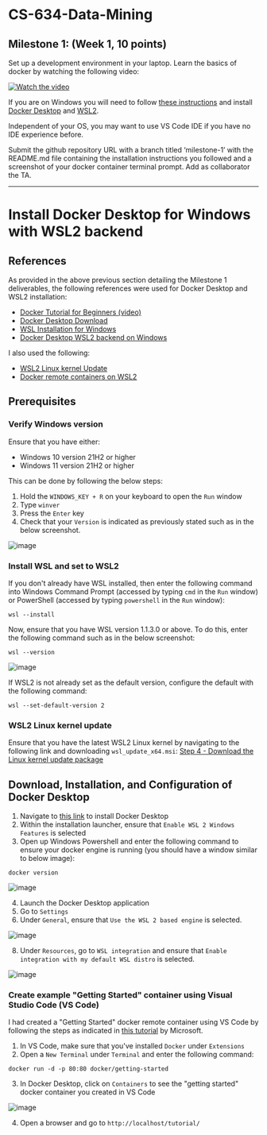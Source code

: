 # CS-634-Data-Mining
## Milestone 1: (Week 1, 10 points)

Set up a development environment in your laptop. Learn the basics of docker by watching the following video:

[![Watch the video](https://img.youtube.com/vi/pTFZFxd4hOI/0.jpg)](https://youtu.be/pTFZFxd4hOI)

If you are on Windows you will need to follow [these instructions](https://docs.docker.com/desktop/windows/wsl/) and install [Docker Desktop](https://www.docker.com/products/docker-desktop/) and [WSL2](https://learn.microsoft.com/en-us/windows/wsl/install).

Independent of your OS, you may want to use VS Code IDE if you have no IDE experience before.

Submit the github repository URL with a branch titled ‘milestone-1’ with the README.md file containing the installation instructions you followed and a screenshot of your docker container terminal prompt. Add as collaborator the TA.

---

# Install Docker Desktop for Windows with WSL2 backend

## References

As provided in the above previous section detailing the Milestone 1 deliverables, the following references were used for Docker Desktop and WSL2 installation:

- [Docker Tutorial for Beginners (video)](https://youtu.be/pTFZFxd4hOI)
- [Docker Desktop Download](https://www.docker.com/products/docker-desktop/)
- [WSL Installation for Windows](https://learn.microsoft.com/en-us/windows/wsl/install)
- [Docker Desktop WSL2 backend on Windows](https://docs.docker.com/desktop/windows/wsl/)

I also used the following:

- [WSL2 Linux kernel Update](https://learn.microsoft.com/en-us/windows/wsl/install-manual#step-4---download-the-linux-kernel-update-package)
- [Docker remote containers on WSL2](https://learn.microsoft.com/en-us/windows/wsl/tutorials/wsl-containers)

## Prerequisites
### Verify Windows version

Ensure that you have either:
- Windows 10 version 21H2 or higher
- Windows 11 version 21H2 or higher

This can be done by following the below steps:
1. Hold the `WINDOWS_KEY + R` on your keyboard to open the `Run` window
2. Type `winver`
3. Press the `Enter` key
4. Check that your `Version` is indicated as previously stated such as in the below screenshot.

![image](https://github.com/GHcpv24/CS-634-Data-Mining/assets/106451112/4d403101-c546-4be6-b26f-ac0953f11436)

### Install WSL and set to WSL2

If you don't already have WSL installed, then enter the following command into Windows Command Prompt (accessed by typing `cmd` in the `Run` window) or PowerShell (accessed by typing `powershell` in the `Run` window):

```
wsl --install
```

Now, ensure that you have WSL version 1.1.3.0 or above. To do this, enter the following command such as in the below screenshot:

```
wsl --version
```

![image](https://github.com/GHcpv24/CS-634-Data-Mining/assets/106451112/1c0c4524-0006-4df2-8daf-36ea33875b49)

If WSL2 is not already set as the default version, configure the default with the following command:

```
wsl --set-default-version 2
```

### WSL2 Linux kernel update

Ensure that you have the latest WSL2 Linux kernel by navigating to the following link and downloading `wsl_update_x64.msi`: [Step 4 - Download the Linux kernel update package](https://learn.microsoft.com/en-us/windows/wsl/install-manual#step-4---download-the-linux-kernel-update-package)

## Download, Installation, and Configuration of Docker Desktop

1. Navigate to [this link](https://www.docker.com/products/docker-desktop/) to install Docker Desktop
2. Within the installation launcher, ensure that `Enable WSL 2 Windows Features` is selected
3. Open up Windows Powershell and enter the following command to ensure your docker engine is running (you should have a window similar to below image):

```
docker version
```

![image](https://github.com/GHcpv24/CS-634-Data-Mining/assets/106451112/0acd3a2f-0ce3-4203-ad0d-80600d78b856)

4. Launch the Docker Desktop application
5. Go to `Settings`
6. Under `General`, ensure that `Use the WSL 2 based engine` is selected.

![image](https://github.com/GHcpv24/CS-634-Data-Mining/assets/106451112/acc52529-315b-47bd-bcf5-8ada34296d30)

8. Under `Resources`, go to `WSL integration` and ensure that `Enable integration with my default WSL distro` is selected.

![image](https://github.com/GHcpv24/CS-634-Data-Mining/assets/106451112/dd9709a2-939a-4f56-8825-45036d0cb0f3)

### Create example "Getting Started" container using Visual Studio Code (VS Code)

I had created a "Getting Started" docker remote container using VS Code by following the steps as indicated in [this tutorial](https://learn.microsoft.com/en-us/visualstudio/docker/tutorials/docker-tutorial) by Microsoft.

1. In VS Code, make sure that you've installed `Docker` under `Extensions`
2. Open a `New Terminal` under `Terminal` and enter the following command:

```
docker run -d -p 80:80 docker/getting-started
```

3. In Docker Desktop, click on `Containers` to see the "getting started" docker container you created in VS Code

![image](https://github.com/GHcpv24/CS-634-Data-Mining/assets/106451112/3f48b780-2310-42d0-a610-0a0dfe2fef81)

4. Open a browser and go to `http://localhost/tutorial/`




